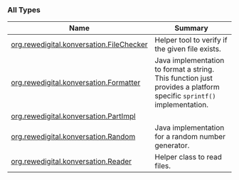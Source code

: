 

### All Types

| Name | Summary |
|---|---|
| [org.rewedigital.konversation.FileChecker](../org.rewedigital.konversation/-file-checker/index.md) | Helper tool to verify if the given file exists. |
| [org.rewedigital.konversation.Formatter](../org.rewedigital.konversation/-formatter/index.md) | Java implementation to format a string. This function just provides a platform specific `sprintf()` implementation. |
| [org.rewedigital.konversation.PartImpl](../org.rewedigital.konversation/-part-impl/index.md) |  |
| [org.rewedigital.konversation.Random](../org.rewedigital.konversation/-random/index.md) | Java implementation for a random number generator. |
| [org.rewedigital.konversation.Reader](../org.rewedigital.konversation/-reader/index.md) | Helper class to read files. |
